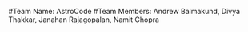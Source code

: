 #Team Name: AstroCode
#Team Members: Andrew Balmakund, Divya Thakkar, Janahan Rajagopalan, Namit Chopra
